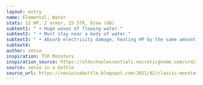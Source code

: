 ```yaml
---
layout: entry 
name: Elemental, Water
stats: 12 HP, 2 armor, 15 STR, blow (d8)
subtext1: " • Huge waves of flowing water."
subtext2: " • Must stay near a body of water."
subtext3: " • Absorb electricity damage, healing HP by the same amount instead."
subtext4: 
author: xenio
inspiration: TSR Monsters
inspiration_source: https://oldschoolessentials.necroticgnome.com/srd/index.php/Monster_Descriptions
source: xenio in a bottle
source_url: https://xenioinabottle.blogspot.com/2021/02/classic-monsters-for-cairnito-part-1.html
---
```

